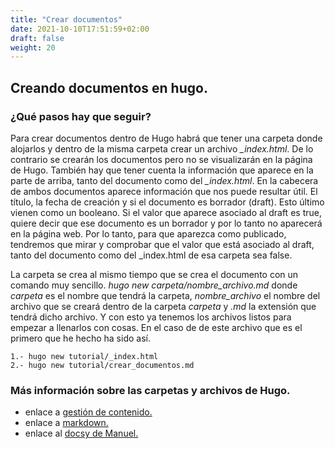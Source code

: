 ```yaml
---
title: "Crear documentos"
date: 2021-10-10T17:51:59+02:00
draft: false
weight: 20
---
```


## Creando documentos en hugo.

### ¿Qué pasos hay que seguir?

Para crear documentos dentro de Hugo habrá que tener una carpeta donde alojarlos y dentro de la misma carpeta crear un archivo *_index.html*. De lo contrario se crearán los documentos pero no se visualizarán en la página de Hugo. También hay que tener cuenta la información que aparece en la parte de arriba, tanto del documento como del *_index.html*. En la cabecera de ambos documentos aparece información que nos puede resultar útil. El título, la fecha de creación y si el documento es borrador (draft). Esto último vienen como un booleano. Si el valor que aparece asociado al draft es true, quiere decir que ese documento es un borrador y por lo tanto no aparecerá en la página web. Por lo tanto, para que aparezca como publicado, tendremos que mirar y comprobar que el valor que está asociado al draft, tanto del documento como del _index.html de esa carpeta sea false.

La carpeta se crea al mismo tiempo que se crea el documento con un comando muy sencillo. *hugo new carpeta/nombre_archivo.md* donde *carpeta* es el nombre que tendrá la carpeta, *nombre_archivo* el nombre del archivo que se creará dentro de la carpeta *carpeta* y *.md* la extensión que tendrá dicho archivo. Y con esto ya tenemos los archivos listos para empezar a llenarlos con cosas. En el caso de de este archivo que es el primero que he hecho ha sido así. 

    1.- hugo new tutorial/_index.html
    2.- hugo new tutorial/crear_documentos.md

### Más información sobre las carpetas y archivos de Hugo.

* enlace a [ gestión de contenido.](https://desarrolloweb.com/articulos/generar-contenido-site-hugo)
* enlace a [ markdown.](https://desarrolloweb.com/home/markdown)
* enlace al [docsy de Manuel.](https://malejandror.github.io/staticSite/es/docs/teoria/contenido/) 